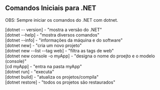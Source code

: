 ## Comandos Iniciais para .NET

OBS: Sempre iniciar os comandos do .NET com dotnet.

[dotnet -- version] - "mostra a versão do .NET"<br>
[dotnet --help] - "mostra diversos comandos"<br>
[dotnet --info] - "informações da máquina e do software"<br>
[dotnet new] - "cria um novo projeto"<br>
[dotnet new --list --tag web] - "filtra as tags de web"<br>
[dotnet new console -o myApp] - "designa o nome do proejto e o modelo (console)"<br>
[cd myApp] - "entra na pasta myApp"<br>
[dotnet run] - "executa"<br>
[dotnet build] - "atualiza os projetos/compila"<br>
[dotnet restore] - "todos os projetos são restaurados"<br>
